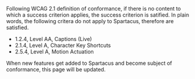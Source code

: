 Following WCAG 2.1 definition of conformance, if there is no content to which a success criterion applies, the success criterion is satified. In plain words, the following critera do not apply to Spartacus, therefore are satisfied.

- 1.2.4, Level AA, Captions (Live)
- 2.1.4, Level A, Character Key Shortcuts
- 2.5.4, Level A, Motion Actuation

When new features get added to Spartacus and become subject of conformance, this page will be updated.
